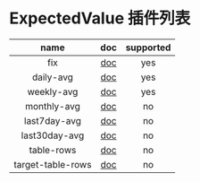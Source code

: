 # ExpectedValue 插件列表

|       name        |             doc             | supported |
|:-----------------:|:---------------------------:|:---------:|
|        fix        |        [doc](fix.md)        |    yes    |
|     daily-avg     |     [doc](daily-avg.md)     |    yes    |
|    weekly-avg     |    [doc](weekly-avg.md)     |    yes    |
|    monthly-avg    |    [doc](monthly-avg.md)    |    no     |
|   last7day-avg    |   [doc](last7day-avg.md)    |    no     |
|   last30day-avg   |   [doc](last30day-avg.md)   |    no     |
|    table-rows     |    [doc](table-rows.md)     |    no     |
| target-table-rows | [doc](target-table-rows.md) |    no     |